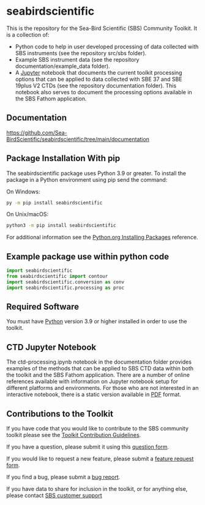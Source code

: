# seabirdscientific

This is the repository for the Sea-Bird Scientific (SBS) Community Toolkit. It is a collection of:

- Python code to help in user developed processing of data collected with SBS instruments (see the repository src/sbs folder).
- Example SBS instrument data (see the repository documentation/example_data folder).
- A [Jupyter](https://jupyter.org/) notebook that documents the current toolkit processing options that can be applied to data collected with SBE 37 and SBE 19plus V2 CTDs (see the repository documentation folder). This notebook also serves to document the processing options available in the SBS Fathom application.

## Documentation
<!-- TODO: change the following link to the sphinx generated docs when it's ready -->
<https://github.com/Sea-BirdScientific/seabirdscientific/tree/main/documentation>  

## Package Installation With pip

The seabirdscientific package uses Python 3.9 or greater. To install the package in a Python environment using pip send the command:

On Windows:

``` bash
py -m pip install seabirdscientific
```

On Unix/macOS:

``` bash
python3 -m pip install seabirdscientific
```

For additional information see the [Python.org Installing Packages](https://packaging.python.org/en/latest/tutorials/installing-packages/#installing-packages) reference.

## Example package use within python code

```python
import seabirdscientific
from seabirdscientific import contour
import seabirdscientific.conversion as conv
import seabirdscientific.processing as proc
```

## Required Software

You must have [Python](https://www.python.org/downloads/) version 3.9 or higher installed in order to use the toolkit.

## CTD Jupyter Notebook

The ctd-processing.ipynb notebook in the documentation folder provides examples of the methods that can be applied to SBS CTD data within both the toolkit and the SBS Fathom application. There are a number of online references available with information on Jupyter notebook setup for different platforms and environments. For those who are not interested in an interactive notebook, there is a static version available in [PDF](https://github.com/Sea-BirdScientific/seabirdscientific/blob/main/documentation/ctd-notebook.pdf) format.

## Contributions to the Toolkit

If you have code that you would like to contribute to the SBS community toolkit please see the [Toolkit Contribution Guidelines](CONTRIBUTING.md).

If you have a question, please submit it using this [question form](https://github.com/Sea-BirdScientific/seabirdscientific/issues/new?template=question.md).

If you would like to request a new feature, please submit a [feature request form](https://github.com/Sea-BirdScientific/seabirdscientific/issues/new?template=feature_request.md).

If you find a bug, please submit a [bug report](https://github.com/Sea-BirdScientific/seabirdscientific/issues/new?template=bug_report.md).

If you have data to share for inclusion in the toolkit, or for anything else, please contact [SBS customer support](https://www.seabird.com/support)
